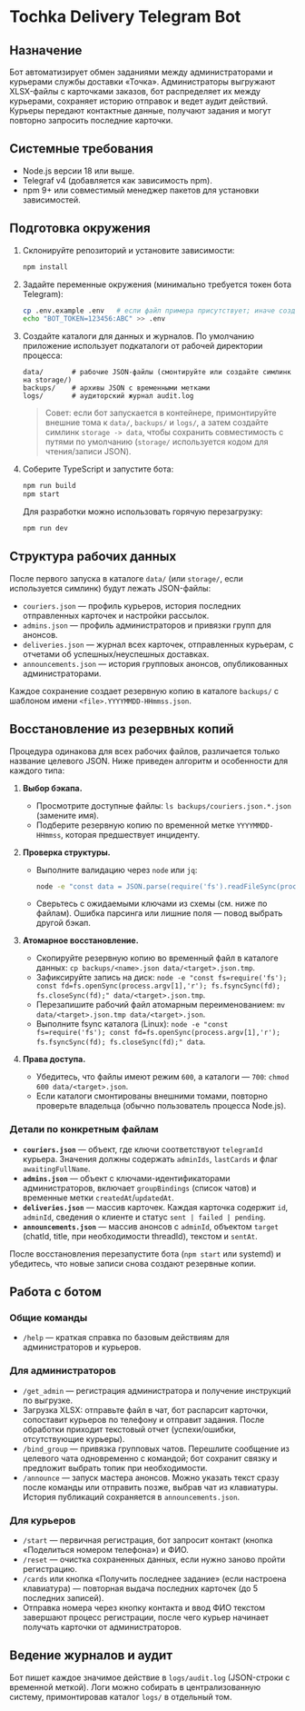 # Tochka Delivery Telegram Bot

## Назначение
Бот автоматизирует обмен заданиями между администраторами и курьерами службы доставки «Точка». Администраторы выгружают XLSX-файлы с карточками заказов, бот распределяет их между курьерами, сохраняет историю отправок и ведет аудит действий. Курьеры передают контактные данные, получают задания и могут повторно запросить последние карточки.

## Системные требования
- Node.js версии 18 или выше.
- Telegraf v4 (добавляется как зависимость npm).
- npm 9+ или совместимый менеджер пакетов для установки зависимостей.

## Подготовка окружения
1. Склонируйте репозиторий и установите зависимости:
   ```bash
   npm install
   ```
2. Задайте переменные окружения (минимально требуется токен бота Telegram):
   ```bash
   cp .env.example .env   # если файл примера присутствует; иначе создайте вручную
   echo "BOT_TOKEN=123456:ABC" >> .env
   ```
3. Создайте каталоги для данных и журналов. По умолчанию приложение использует подкаталоги от рабочей директории процесса:
   ```text
   data/       # рабочие JSON-файлы (смонтируйте или создайте симлинк на storage/)
   backups/    # архивы JSON с временными метками
   logs/       # аудиторский журнал audit.log
   ```
   > Совет: если бот запускается в контейнере, примонтируйте внешние тома к `data/`, `backups/` и `logs/`, а затем создайте симлинк `storage -> data`, чтобы сохранить совместимость с путями по умолчанию (`storage/` используется кодом для чтения/записи JSON).
4. Соберите TypeScript и запустите бота:
   ```bash
   npm run build
   npm start
   ```
   Для разработки можно использовать горячую перезагрузку:
   ```bash
   npm run dev
   ```

## Структура рабочих данных
После первого запуска в каталоге `data/` (или `storage/`, если используется симлинк) будут лежать JSON-файлы:
- `couriers.json` — профиль курьеров, история последних отправленных карточек и настройки рассылок.
- `admins.json` — профиль администраторов и привязки групп для анонсов.
- `deliveries.json` — журнал всех карточек, отправленных курьерам, с отчетами об успешных/неуспешных доставках.
- `announcements.json` — история групповых анонсов, опубликованных администраторами.

Каждое сохранение создает резервную копию в каталоге `backups/` с шаблоном имени `<file>.YYYYMMDD-HHmmss.json`.

## Восстановление из резервных копий
Процедура одинакова для всех рабочих файлов, различается только название целевого JSON. Ниже приведен алгоритм и особенности для каждого типа:

1. **Выбор бэкапа.**
   - Просмотрите доступные файлы: `ls backups/couriers.json.*.json` (замените имя).
   - Подберите резервную копию по временной метке `YYYYMMDD-HHmmss`, которая предшествует инциденту.

2. **Проверка структуры.**
   - Выполните валидацию через `node` или `jq`:
     ```bash
     node -e "const data = JSON.parse(require('fs').readFileSync(process.argv[1], 'utf8')); console.log(Array.isArray(data) ? 'array' : typeof data);" backups/<name>.json
     ```
   - Сверьтесь с ожидаемыми ключами из схемы (см. ниже по файлам). Ошибка парсинга или лишние поля — повод выбрать другой бэкап.

3. **Атомарное восстановление.**
   - Скопируйте резервную копию во временный файл в каталоге данных: `cp backups/<name>.json data/<target>.json.tmp`.
   - Зафиксируйте запись на диск: `node -e "const fs=require('fs'); const fd=fs.openSync(process.argv[1],'r'); fs.fsyncSync(fd); fs.closeSync(fd);" data/<target>.json.tmp`.
   - Перезапишите рабочий файл атомарным переименованием: `mv data/<target>.json.tmp data/<target>.json`.
   - Выполните fsync каталога (Linux): `node -e "const fs=require('fs'); const fd=fs.openSync(process.argv[1],'r'); fs.fsyncSync(fd); fs.closeSync(fd);" data`.

4. **Права доступа.**
   - Убедитесь, что файлы имеют режим `600`, а каталоги — `700`: `chmod 600 data/<target>.json`.
   - Если каталоги смонтированы внешними томами, повторно проверьте владельца (обычно пользователь процесса Node.js).

### Детали по конкретным файлам
- **`couriers.json`** — объект, где ключи соответствуют `telegramId` курьера. Значения должны содержать `adminIds`, `lastCards` и флаг `awaitingFullName`.
- **`admins.json`** — объект с ключами-идентификаторами администраторов, включает `groupBindings` (список чатов) и временные метки `createdAt`/`updatedAt`.
- **`deliveries.json`** — массив карточек. Каждая карточка содержит `id`, `adminId`, сведения о клиенте и статус `sent | failed | pending`.
- **`announcements.json`** — массив анонсов с `adminId`, объектом `target` (chatId, title, при необходимости threadId), текстом и `sentAt`.

После восстановления перезапустите бота (`npm start` или systemd) и убедитесь, что новые записи снова создают резервные копии.

## Работа с ботом
### Общие команды
- `/help` — краткая справка по базовым действиям для администраторов и курьеров.

### Для администраторов
- `/get_admin` — регистрация администратора и получение инструкций по выгрузке.
- Загрузка XLSX: отправьте файл в чат, бот распарсит карточки, сопоставит курьеров по телефону и отправит задания. После обработки приходит текстовый отчет (успехи/ошибки, отсутствующие курьеры).
- `/bind_group` — привязка групповых чатов. Перешлите сообщение из целевого чата одновременно с командой; бот сохранит связку и предложит выбрать топик при необходимости.
- `/announce` — запуск мастера анонсов. Можно указать текст сразу после команды или отправить позже, выбрав чат из клавиатуры. История публикаций сохраняется в `announcements.json`.

### Для курьеров
- `/start` — первичная регистрация, бот запросит контакт (кнопка «Поделиться номером телефона») и ФИО.
- `/reset` — очистка сохраненных данных, если нужно заново пройти регистрацию.
- `/cards` или кнопка «Получить последнее задание» (если настроена клавиатура) — повторная выдача последних карточек (до 5 последних записей).
- Отправка номера через кнопку контакта и ввод ФИО текстом завершают процесс регистрации, после чего курьер начинает получать карточки от администраторов.

## Ведение журналов и аудит
Бот пишет каждое значимое действие в `logs/audit.log` (JSON-строки с временной меткой). Логи можно собирать в централизованную систему, примонтировав каталог `logs/` в отдельный том.
